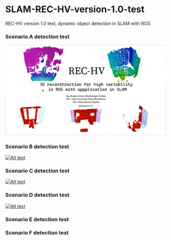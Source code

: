 # SLAM-REC-HV-version-1.0-test
REC-HV version 1.0 test, dynamic object detection in SLAM with ROS
### Scenario A detection test

![GitHub Brillante](https://github.com/MAB1144-Python/Document/blob/main/portada_Mesa%20de%20trabajo%201.jpg)

### Scenario B detection test

[![Alt text](https://img.youtube.com/vi/DVsn48c5U7o/0.jpg)](https://youtu.be/DVsn48c5U7o)

### Scenario C detection test

[![Alt text](https://img.youtube.com/vi/iwlpr-J6Dpw/0.jpg)](https://youtu.be/iwlpr-J6Dpw)

### Scenario D detection test

[![Alt text](https://img.youtube.com/vi/KAVWGECfQlM/0.jpg)](https://youtu.be/KAVWGECfQlM)

### Scenario E detection test

### Scenario F detection test
